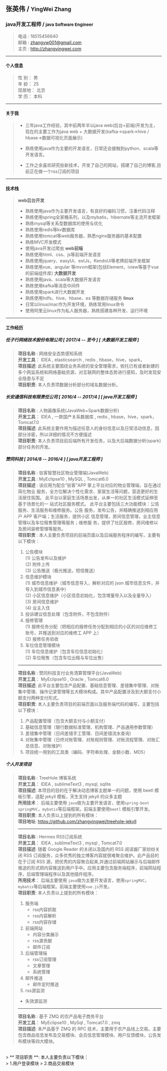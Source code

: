## 张英伟 / <small>YingWei Zhang</small>
### java开发工程师 / <small>java Software Engineer</small>

>电话 : 18515456640<br>
>邮箱 : zhangyw001@gmail.com<br>
>主页 : http://zhangyingwei.com <br>

---

#### 个人信息
>性 别： 男 <br>
>年 龄： 25 <br>
>现居地： 北京 <br>
>学 历： 本科

---
#### 关于我
> * 三年java工作经验，其中前两年半以java web(后台+前端)开发为主，现在的主要工作为java web + 大数据开发(kafka->spark->hive / hbase->数据可视化页面展示)
> 
> * 熟练使用java作为主要的开发语言，日常还会接触到python、scala等开发语言。
> 
> * 工作之余喜欢研究些新技术，开发了自己的网站，搭建了自己的博客,目前正在做一个rss订阅的项目

---
#### 技术栈
> **web后台开发**<br>
>  * 熟练使用java作为主要开发语言，有良好的编码习惯，注重代码注释
>  * 熟练使用spring全家桶系列，以及mybatis，hibernate等主流开发框架
>  * 熟练mysql等关系型数据库的使用与优化
>  * 熟练使用redis等kv数据库
>  * 熟练使用tomcat等web服务器，熟悉nginx服务器的基本配置
>  * 熟练MVC开发模式
>  * 使用java开发过爬虫
> **web前端**<br>
> * 熟练使用html、css、js等前端开发语言
> * 熟练使用jquery、easyUi、extJs，KendoUi等老牌前端开发框架
> * 熟练使用vue、angular 等mvvm框架(包括Element，iview等基于vue的前端组件库)
> **大数据开发**<br>
> * 熟练使用java、scala等大数据开发语言
> * 熟练使用kafka等消息中间件
> * 熟练使用spark进行大数据开发
> * 熟练使用hdfs、hive、hbase、es 等数据存储服务
> **linux**<br>
> * 日常以linux/mac作为开发环境，熟练常用linux命令
> * 使用阿里云linux作为私人服务器，熟练搭建各种开发、运行环境

---
#### 工作经历
##### 任子行网络技术股份有限公司 [ 2017/4 -- 至今 ] [ 大数据开发工程师 ] </br>
> **项目名称** : 网络安全态势感知系统<br>
**开发工具**： IDEA , elasticsearch , redis , hbase，hive，spark， <br>
**项目描述**: 此系统主要围绕业务系统的安全管理需求，依托已有或者新建的多个网监系统和网络基础资源，对互联网的整体态势进行感知，及时发现安全隐患与不足 <br>
**项目职责**: 本人负责项数据分析部分的域名数据分析。<br>
##### 长安通信科技有限责任公司 [ 2016/4 -- 2017/4 ] [ java开发工程师 ] <br>
> **项目名称** : 人物画像系统(JavaWeb+Spark数据分析) <br>
**开发工具**： IDEA , 一款国产关系数据库 , redis , hbase，hive，spark， Tomcat7.0<br>
**项目描述**: 此系统主要作用为描述任意人的身份信息以及日常活动信息，因部分涉密，所以详细的情况不方便描述 <br>
**项目职责**: 本人负责项目前后端所有开发任务，以及大后端数据分析(spark)部分任务的开发。<br>
##### 赞同科技 [ 2014/8 -- 2016/4 ] [ java开发工程师 ] <br>
> **项目名称** : 驻客智慧社区物业管理端(JavaWeb)<br> 
**开发工具** : MyEclipse10 , MySQL , Tomcat6.0 <br> 
**项目描述** : 该应用为配合“驻客”APP 掌上平台对应的物业管理端，旨在通过简化物业
服务，全方位解决个性化需求、家居生活等问题，营造更好的生活居住氛围。
此平台以家庭生活场景出发，从单一的社区生活模式延伸至基于场景化的一
站式社区服务模式。
此平台主要包括三大功能模块：公告服务、生活服务和维修服务。公告
服务，发布公告，并精确推送到相应用户 APP 客户端；生活服务，提供小区
信息管理，房间信息管理，业主信息管理以及车位租售管理等服务；维修服
务，提供了社区报修，房间维修以及房间装修管理等服务。<br>
**项目职责** : 本人主要负责项目的前端页面以及后端服务程序的编写，主要有以下模块：<br>
>1. 公告模块<br>
(1) 公告发布以及维护<br>
(2) 附件上传<br>
(3) 公告推送（极光推送，短信推送）<br>
>2. 信息维护模块<br>
(1) 城市信息维护（城市信息导入，解析对应的 json 城市信息文件，并
导入到城市信息表中）<br>
(2) 小区信息维护（小区信息初始化，包含增量导入以及全量导入）<br>
(3) 房间信息维护<br>
(4) 业主入住<br>
>3. 投诉建议信息处理（包含附件，不包含附件）<br>
>4. 报修管理<br>
>(1) 报修任务分配（把相应的报修任务分配到相应的小区的对应维修工
>账号，并推送到对应的维修工 APP 上）<br>
>(2) 报修任务验收<br>
>5. 车位信息管理模块<br>
>(1) 车位信息维护（包含车位信息初始化）<br>
>(2) 车位租售（包含车位出租与车位出售）<br>
> -----
> **项目名称** : 赞同科技支付业务清算管理平台(JavaWeb) <br>
**开发工具**： MyEclipse10 , Oracle , Tomcat6.0<br>
**项目描述**: 此平台主要包含产品配置、基础信息管理、差错集中管理、对账集中管理、操作记录管理等五大模块构成。其中产品配置涉及到大额支付小额支付两种支付形式。<br>
**项目职责**: 本人主要负责项目的前端页面以及服务端代码的编写，主要包括以下模块：<br>
> 1. 产品配置管理（包含大额支付与小额支付）<br>
> 2. 基础信息管理（银行数据标准管理、机构管理、产品通用参数管理）<br>
> 3. 差错集中管理（日间差错手工管理、日间差错流水查询）<br>
> 4. 对账集中管理（日终对账管理、对账规则管理、对账流程管理、对账汇总信息、对账维护）<br>
> 5. 项目统一用到的工具类（编码、字符串处理、金额小数、MD5）<br>
##### 个人开发项目

> **项目名称** :  TreeHole 博客系统 <br>
> **开发工具**： IDEA , sublimeText3 , mysql, sqlite<br>
> **项目描述**:  本项目的目的在于解决动态博客主题单一的问题，使用 beetl 模板引擎，适配 jekyll 模板，天生支持 jekyll 的众多主题 <br>
> **所用技术**： 后端主要使用 `java`做为主要开发语言，使用`spring-boot` `springMVC`，`mybatis`等后端框架。前端主要使用`beetl` 模板引擎开发。<br>
> **项目职责**: 本人负责以上提到的所有模块：<br>
> **项目地址**: https://github.com/zhangyingwei/treehole-jekyll
>
> ---
>
> **项目名称** : Hermes RSS订阅系统 <br>
**开发工具**： IDEA , sublimeText3 , mysql , Tomcat7.0<br>
**项目描述**: 随着 Google Reader 的关闭以及国内的 RSS 阅读器厂家纷纷关闭 RSS 订阅服务，众多优秀的独立博客内容就很难聚合维护。此产品目的在于订阅 RSS 源，把优秀的内容聚合起来,并通过前端网站展示与后端邮件推送的形式把内容推送到用户手中。应用主要包含服务端程序，前端网站程序，后端管理端程序以及其他插件程序。<br>
**所用技术**： 后端主要使用 `java`做为主要开发语言，使用`springMVC`，`mybatis`等后端框架。前端主要使用`vue.js`开发。<br>
**项目职责**: 本人负责以上提到的所有模块：<br>
>1. 服务端<br>
>	 * rss内容抓取
>	 * rss内容解析
>	 * rss内容存储
>2. 前端网站
>	 * 内容分类展示
>	 * rss源贡献
>	 * 邮件订阅
>3. 后端管理端<br>
>	 * rss订阅管理
>	 * 文章管理
>	 * 系统管理
>4. 邮件推送<br>
>	 * 邮件定时推送
>5. rss源监测<br>
> * 失效源监测
> ---
> **项目名称** : 基于 ZMQ 的农产品电子商务平台 <br>
**开发工具**： MyEclipse10 , MySql , Tomcat7.0 , zmq<br>
**项目描述**: 本产品基于 ZMQ 的 RPC 技术，主要用于农产品线上交易。主要包含商品信息发布及交易模块、会员信息管理模块、用户反馈模块，公告发布模块等四大模块。
<br>
> ** 项目职责 **: 本人主要负责以下模块：<br>
> 1.用户登录模块
> 2.商品交易模块
